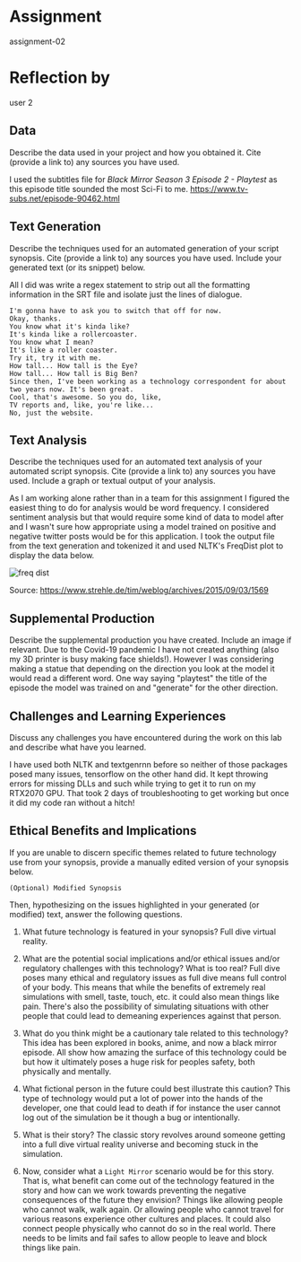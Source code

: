 # Assignment

assignment-02

# Reflection by

user 2

## Data
Describe the data used in your project and how you obtained it. Cite (provide a link to) any sources you have used.

I used the subtitles file for _Black Mirror Season 3 Episode 2 - Playtest_ as this episode title sounded the most Sci-Fi to me.
https://www.tv-subs.net/episode-90462.html

## Text Generation
Describe the techniques used for an automated generation of your script synopsis. Cite (provide a link to) any sources you have used. Include your generated text (or its snippet) below.

All I did was write a regex statement to strip out all the formatting information in the SRT file and isolate just the lines of dialogue.

```
I'm gonna have to ask you to switch that off for now.
Okay, thanks.
You know what it's kinda like?
It's kinda like a rollercoaster.
You know what I mean?
It's like a roller coaster.
Try it, try it with me.
How tall... How tall is the Eye?
How tall... How tall is Big Ben?
Since then, I've been working as a technology correspondent for about two years now. It's been great.
Cool, that's awesome. So you do, like,
TV reports and, like, you're like...
No, just the website.
```

## Text Analysis
Describe the techniques used for an automated text analysis of your automated script synopsis. Cite (provide a link to) any sources you have used. Include a graph or textual output of your analysis.

As I am working alone rather than in a team for this assignment I figured the easiest thing to do for analysis would be word frequency. I considered sentiment analysis but that would require some kind of data to model after and I wasn't sure how appropriate using a model trained on positive and negative twitter posts would be for this application. I took the output file from the text generation and tokenized it and used NLTK's FreqDist plot to display the data below.

![freq dist](freq.png)

Source:
https://www.strehle.de/tim/weblog/archives/2015/09/03/1569

## Supplemental Production
Describe the supplemental production you have created. Include an image if relevant.
Due to the Covid-19 pandemic I have not created anything (also my 3D printer is busy making face shields!). However I was considering making a statue that depending on the direction you look at the model it would read a different word. One way saying "playtest" the title of the episode the model was trained on and "generate" for the other direction.

## Challenges and Learning Experiences
Discuss any challenges you have encountered during the work on this lab and  describe what have you learned.

I have used both NLTK and textgenrnn before so neither of those packages posed many issues, tensorflow on the other hand did. It kept throwing errors for missing DLLs and such while trying to get it to run on my RTX2070 GPU. That took 2 days of troubleshooting to get working but once it did my code ran without a hitch!

## Ethical Benefits and Implications
If you are unable to discern specific themes related to future technology use from your synopsis, provide a manually edited version of your synopsis below.

```
(Optional) Modified Synopsis
```

Then, hypothesizing on the issues highlighted in your generated (or modified) text, answer the following questions.

1. What future technology is featured in your synopsis?
Full dive virtual reality.

2. What are the potential social implications and/or ethical issues and/or regulatory challenges with this technology?
What is too real? Full dive poses many ethical and regulatory issues as full dive means full control of your body. This means that while the benefits of extremely real simulations with smell, taste, touch, etc. it could also mean things like pain. There's also the possibility of simulating situations with other people that could lead to demeaning experiences against that person.

3. What do you think might be a cautionary tale related to this technology?
This idea has been explored in books, anime, and now a black mirror episode. All show how amazing the surface of this technology could be but how it ultimately poses a huge risk for peoples safety, both physically and mentally.

4. What fictional person in the future could best illustrate this caution?
This type of technology would put a lot of power into the hands of the developer, one that could lead to death if for instance the user cannot log out of the simulation be it though a bug or intentionally.

5. What is their story?
The classic story revolves around someone getting into a full dive virtual reality universe and becoming stuck in the simulation.

6. Now, consider what a ``Light Mirror`` scenario would be for this story. That is, what benefit can come out of the  technology featured in the story and how can we work towards preventing the negative consequences of the future they envision?
Things like allowing people who cannot walk, walk again. Or allowing people who cannot travel for various reasons experience other cultures and places. It could also connect people physically who cannot do so in the real world. There needs to be limits and fail safes to allow people to leave and block things like pain.
